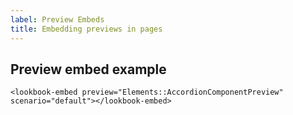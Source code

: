 ```yaml
---
label: Preview Embeds
title: Embedding previews in pages
---
```


## Preview embed example

```erb
<lookbook-embed preview="Elements::AccordionComponentPreview" scenario="default"></lookbook-embed>
```

<lookbook-embed preview="Elements::AccordionComponentPreview" scenario="default"></lookbook-embed>

  